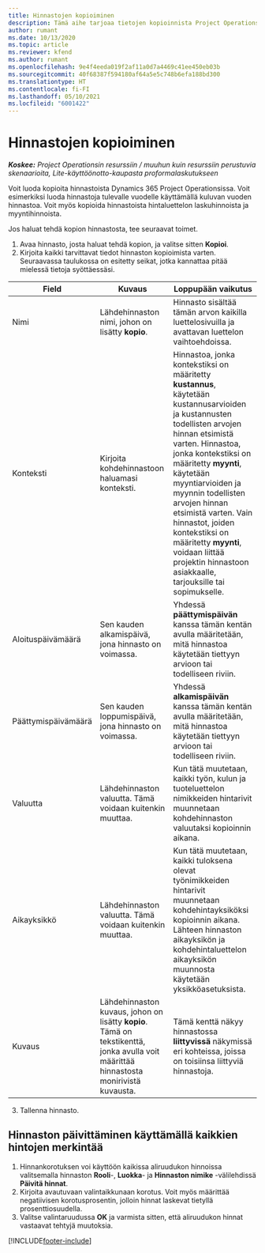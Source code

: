 ```yaml
---
title: Hinnastojen kopioiminen
description: Tämä aihe tarjoaa tietojen kopioinnista Project Operationsin tuotehinnastoista.
author: rumant
ms.date: 10/13/2020
ms.topic: article
ms.reviewer: kfend
ms.author: rumant
ms.openlocfilehash: 9e4f4eeda019f2af11a0d7a4469c41ee450eb03b
ms.sourcegitcommit: 40f68387f594180af64a5e5c748b6efa188bd300
ms.translationtype: HT
ms.contentlocale: fi-FI
ms.lasthandoff: 05/10/2021
ms.locfileid: "6001422"
---
```

# <a name="copy-price-lists"></a>Hinnastojen kopioiminen

_**Koskee:** Project Operationsin resurssiin / muuhun kuin resurssiin perustuvia skenaarioita, Lite-käyttöönotto-kaupasta proformalaskutukseen_

Voit luoda kopioita hinnastoista Dynamics 365 Project Operationsissa. Voit esimerkiksi luoda hinnastoja tulevalle vuodelle käyttämällä kuluvan vuoden hinnastoa.  Voit myös kopioida hinnastoista hintaluettelon laskuhinnoista ja myyntihinnoista. 

Jos haluat tehdä kopion hinnastosta, tee seuraavat toimet.

1. Avaa hinnasto, josta haluat tehdä kopion, ja valitse sitten **Kopioi**.
2. Kirjoita kaikki tarvittavat tiedot hinnaston kopioimista varten. Seuraavassa taulukossa on esitetty seikat, jotka kannattaa pitää mielessä tietoja syöttäessäsi.

| Field | Kuvaus | Loppupään vaikutus |
| --- | --- | --- |
| Nimi | Lähdehinnaston nimi, johon on lisätty **kopio**. | Hinnasto sisältää tämän arvon kaikilla luettelosivuilla ja avattavan luettelon vaihtoehdoissa. |
| Konteksti | Kirjoita kohdehinnastoon haluamasi konteksti. | Hinnastoa, jonka kontekstiksi on määritetty **kustannus**, käytetään kustannusarvioiden ja kustannusten todellisten arvojen hinnan etsimistä varten. Hinnastoa, jonka kontekstiksi on määritetty **myynti**, käytetään myyntiarvioiden ja myynnin todellisten arvojen hinnan etsimistä varten. Vain hinnastot, joiden kontekstiksi on määritetty **myynti**, voidaan liittää projektin hinnastoon asiakkaalle, tarjouksille tai sopimukselle. |
| Aloituspäivämäärä | Sen kauden alkamispäivä, jona hinnasto on voimassa. | Yhdessä **päättymispäivän** kanssa tämän kentän avulla määritetään, mitä hinnastoa käytetään tiettyyn arvioon tai todelliseen riviin. |
| Päättymispäivämäärä | Sen kauden loppumispäivä, jona hinnasto on voimassa. | Yhdessä **alkamispäivän** kanssa tämän kentän avulla määritetään, mitä hinnastoa käytetään tiettyyn arvioon tai todelliseen riviin. |
| Valuutta | Lähdehinnaston valuutta. Tämä voidaan kuitenkin muuttaa. | Kun tätä muutetaan, kaikki työn, kulun ja tuoteluettelon nimikkeiden hintarivit muunnetaan kohdehinnaston valuutaksi kopioinnin aikana. |
| Aikayksikkö | Lähdehinnaston valuutta. Tämä voidaan kuitenkin muuttaa. | Kun tätä muutetaan, kaikki tuloksena olevat työnimikkeiden hintarivit muunnetaan kohdehintayksiköksi kopioinnin aikana. Lähteen hinnaston aikayksikön ja kohdehintaluettelon aikayksikön muunnosta käytetään yksikköasetuksista. |
| Kuvaus | Lähdehinnaston kuvaus, johon on lisätty **kopio**. Tämä on tekstikenttä, jonka avulla voit määrittää hinnastosta monirivistä kuvausta. | Tämä kenttä näkyy hinnastossa **liittyvissä** näkymissä eri kohteissa, joissa on toisiinsa liittyviä hinnastoja. |

3. Tallenna hinnasto. 

## <a name="update-a-price-list-by-applying-a-mark-up-to-all-the-prices"></a>Hinnaston päivittäminen käyttämällä kaikkien hintojen merkintää

1. Hinnankorotuksen voi käyttöön kaikissa aliruudukon hinnoissa valitsemalla hinnaston **Rooli**-, **Luokka**- ja **Hinnaston nimike** -välilehdissä **Päivitä hinnat**. 
2. Kirjoita avautuvaan valintaikkunaan korotus. Voit myös määrittää negatiivisen korotusprosentin, jolloin hinnat laskevat tietyllä prosenttiosuudella. 
3. Valitse valintaruudussa **OK** ja varmista sitten, että aliruudukon hinnat vastaavat tehtyjä muutoksia.


[!INCLUDE[footer-include](../includes/footer-banner.md)]